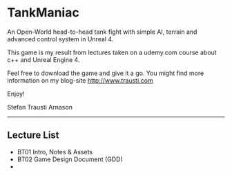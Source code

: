 # TankManiac
An Open-World head-to-head tank fight with simple AI, terrain and advanced control system in Unreal 4.

This game is my result from lectures taken on a udemy.com course about c++ and Unreal Engine 4. 

Feel free to download the game and give it a go. 
You might find more information on my blog-site http://www.trausti.com 

Enjoy!

Stefan Trausti Arnason

---

## Lecture List
* BT01 Intro, Notes & Assets
* BT02 Game Design Document (GDD)
* 
